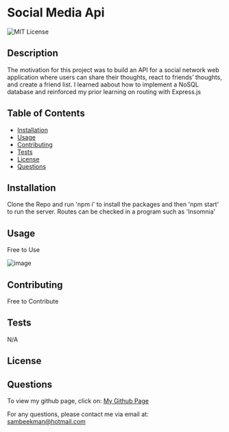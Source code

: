 
# Social Media Api

![MIT License](https://img.shields.io/badge/License--blue)


## Description

The motivation for this project was to build an API for a social network web application where users can share their thoughts, react to friends’ thoughts, and create a friend list. I learned aabout how to implement a NoSQL database and reinforced my prior learning on routing with Express.js


## Table of Contents
- [Installation](#Installation)
- [Usage](#Usage)
- [Contributing](#Contributing)
- [Tests](#Tests)
- [License](#License)
- [Questions](#Questions)


## Installation

Clone the Repo and run 'npm i' to install the packages and then 'npm start' to run the server. Routes can be checked in a program such as 'Insomnia'


## Usage

Free to Use

![image](https://github.com/SamBeekman/NoSQL-Social-Media-API/assets/131665093/6add7f0b-f08f-4806-88db-e2042c5829e8)



## Contributing

Free to Contribute


## Tests

N/A


## License




## Questions

To view my github page, click on: [My Github Page](https://www.github.com/SamBeekman)

For any questions, please contact me via email at: sambeekman@hotmail.com
